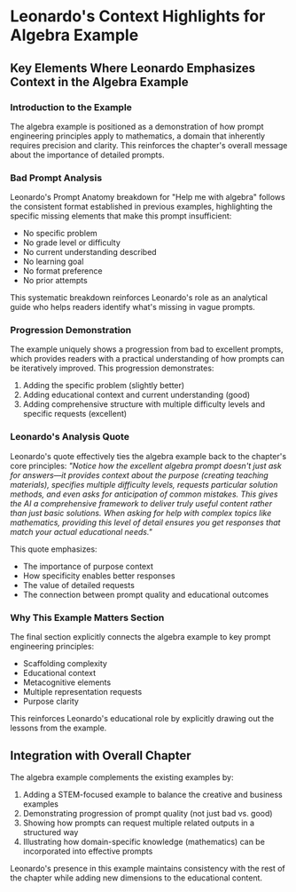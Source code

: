 # Leonardo's Context Highlights for Algebra Example

## Key Elements Where Leonardo Emphasizes Context in the Algebra Example

### Introduction to the Example
The algebra example is positioned as a demonstration of how prompt engineering principles apply to mathematics, a domain that inherently requires precision and clarity. This reinforces the chapter's overall message about the importance of detailed prompts.

### Bad Prompt Analysis
Leonardo's Prompt Anatomy breakdown for "Help me with algebra" follows the consistent format established in previous examples, highlighting the specific missing elements that make this prompt insufficient:
- No specific problem
- No grade level or difficulty
- No current understanding described
- No learning goal
- No format preference
- No prior attempts

This systematic breakdown reinforces Leonardo's role as an analytical guide who helps readers identify what's missing in vague prompts.

### Progression Demonstration
The example uniquely shows a progression from bad to excellent prompts, which provides readers with a practical understanding of how prompts can be iteratively improved. This progression demonstrates:
1. Adding the specific problem (slightly better)
2. Adding educational context and current understanding (good)
3. Adding comprehensive structure with multiple difficulty levels and specific requests (excellent)

### Leonardo's Analysis Quote
Leonardo's quote effectively ties the algebra example back to the chapter's core principles: *"Notice how the excellent algebra prompt doesn't just ask for answers—it provides context about the purpose (creating teaching materials), specifies multiple difficulty levels, requests particular solution methods, and even asks for anticipation of common mistakes. This gives the AI a comprehensive framework to deliver truly useful content rather than just basic solutions. When asking for help with complex topics like mathematics, providing this level of detail ensures you get responses that match your actual educational needs."*

This quote emphasizes:
- The importance of purpose context
- How specificity enables better responses
- The value of detailed requests
- The connection between prompt quality and educational outcomes

### Why This Example Matters Section
The final section explicitly connects the algebra example to key prompt engineering principles:
- Scaffolding complexity
- Educational context
- Metacognitive elements
- Multiple representation requests
- Purpose clarity

This reinforces Leonardo's educational role by explicitly drawing out the lessons from the example.

## Integration with Overall Chapter
The algebra example complements the existing examples by:
1. Adding a STEM-focused example to balance the creative and business examples
2. Demonstrating progression of prompt quality (not just bad vs. good)
3. Showing how prompts can request multiple related outputs in a structured way
4. Illustrating how domain-specific knowledge (mathematics) can be incorporated into effective prompts

Leonardo's presence in this example maintains consistency with the rest of the chapter while adding new dimensions to the educational content.
